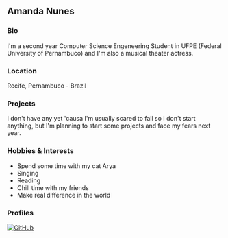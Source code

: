 ## Amanda Nunes

### Bio 
I'm a second year Computer Science Engeneering Student in UFPE (Federal University of Pernambuco) and I'm also a musical theater actress.


### Location
Recife, Pernambuco - Brazil

### Projects
I don't have any yet 'causa I'm usually scared to fail so I don't start anything, but I'm planning to start some projects and face my fears next year.

### Hobbies & Interests
- Spend some time with my cat Arya
- Singing
- Reading
- Chill time with my friends
- Make real difference in the world


### Profiles
[![GitHub][github-img]](https://github.com/kungfumanda)
  
<!-- Don't edit the below 2 lines -->
[twitter-img]: https://i.imgur.com/wWzX9uB.png
[github-img]: https://i.imgur.com/9I6NRUm.png
